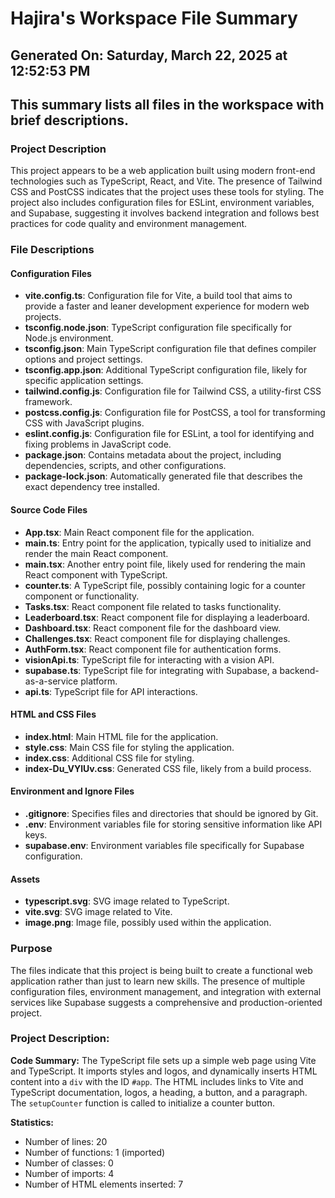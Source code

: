 # Hajira's Workspace File Summary
## Generated On: Saturday, March 22, 2025 at 12:52:53 PM
This summary lists all files in the workspace with brief descriptions.
---
### Project Description
This project appears to be a web application built using modern front-end technologies such as TypeScript, React, and Vite. The presence of Tailwind CSS and PostCSS indicates that the project uses these tools for styling. The project also includes configuration files for ESLint, environment variables, and Supabase, suggesting it involves backend integration and follows best practices for code quality and environment management.

### File Descriptions

#### Configuration Files
- **vite.config.ts**: Configuration file for Vite, a build tool that aims to provide a faster and leaner development experience for modern web projects.
- **tsconfig.node.json**: TypeScript configuration file specifically for Node.js environment.
- **tsconfig.json**: Main TypeScript configuration file that defines compiler options and project settings.
- **tsconfig.app.json**: Additional TypeScript configuration file, likely for specific application settings.
- **tailwind.config.js**: Configuration file for Tailwind CSS, a utility-first CSS framework.
- **postcss.config.js**: Configuration file for PostCSS, a tool for transforming CSS with JavaScript plugins.
- **eslint.config.js**: Configuration file for ESLint, a tool for identifying and fixing problems in JavaScript code.
- **package.json**: Contains metadata about the project, including dependencies, scripts, and other configurations.
- **package-lock.json**: Automatically generated file that describes the exact dependency tree installed.

#### Source Code Files
- **App.tsx**: Main React component file for the application.
- **main.ts**: Entry point for the application, typically used to initialize and render the main React component.
- **main.tsx**: Another entry point file, likely used for rendering the main React component with TypeScript.
- **counter.ts**: A TypeScript file, possibly containing logic for a counter component or functionality.
- **Tasks.tsx**: React component file related to tasks functionality.
- **Leaderboard.tsx**: React component file for displaying a leaderboard.
- **Dashboard.tsx**: React component file for the dashboard view.
- **Challenges.tsx**: React component file for displaying challenges.
- **AuthForm.tsx**: React component file for authentication forms.
- **visionApi.ts**: TypeScript file for interacting with a vision API.
- **supabase.ts**: TypeScript file for integrating with Supabase, a backend-as-a-service platform.
- **api.ts**: TypeScript file for API interactions.

#### HTML and CSS Files
- **index.html**: Main HTML file for the application.
- **style.css**: Main CSS file for styling the application.
- **index.css**: Additional CSS file for styling.
- **index-Du_VYlUv.css**: Generated CSS file, likely from a build process.

#### Environment and Ignore Files
- **.gitignore**: Specifies files and directories that should be ignored by Git.
- **.env**: Environment variables file for storing sensitive information like API keys.
- **supabase.env**: Environment variables file specifically for Supabase configuration.

#### Assets
- **typescript.svg**: SVG image related to TypeScript.
- **vite.svg**: SVG image related to Vite.
- **image.png**: Image file, possibly used within the application.

### Purpose
The files indicate that this project is being built to create a functional web application rather than just to learn new skills. The presence of multiple configuration files, environment management, and integration with external services like Supabase suggests a comprehensive and production-oriented project. 
### Project Description:
 **Code Summary:**
The TypeScript file sets up a simple web page using Vite and TypeScript. It imports styles and logos, and dynamically inserts HTML content into a `div` with the ID `#app`. The HTML includes links to Vite and TypeScript documentation, logos, a heading, a button, and a paragraph. The `setupCounter` function is called to initialize a counter button.

**Statistics:**
- Number of lines: 20
- Number of functions: 1 (imported)
- Number of classes: 0
- Number of imports: 4
- Number of HTML elements inserted: 7
